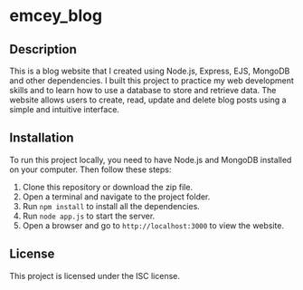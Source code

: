 # emcey_blog

## Description

This is a blog website that I created using Node.js, Express, EJS, MongoDB and other dependencies. I built this project to practice my web development skills and to learn how to use a database to store and retrieve data. The website allows users to create, read, update and delete blog posts using a simple and intuitive interface.

## Installation

To run this project locally, you need to have Node.js and MongoDB installed on your computer. Then follow these steps:

1. Clone this repository or download the zip file.
2. Open a terminal and navigate to the project folder.
3. Run `npm install` to install all the dependencies.
4. Run `node app.js` to start the server.
5. Open a browser and go to `http://localhost:3000` to view the website.

## License

This project is licensed under the ISC license.

